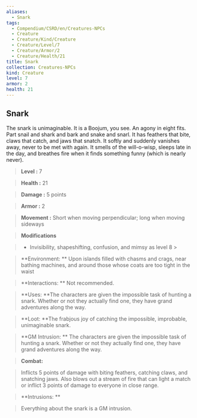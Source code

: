 ```yaml
---
aliases:
  - Snark
tags:
  - Compendium/CSRD/en/Creatures-NPCs
  - Creature
  - Creature/Kind/Creature
  - Creature/Level/7
  - Creature/Armor/2
  - Creature/Health/21
title: Snark
collection: Creatures-NPCs
kind: Creature
level: 7
armor: 2
health: 21
---
```

## Snark    
The snark is unimaginable. It is a Boojum, you see. An agony in eight fits. Part snail and shark and bark and snake and snarl. It has feathers that bite, claws that catch, and jaws that snatch. It softly and suddenly vanishes away, never to be met with again. It smells of the will-o-wisp, sleeps late in the day, and breathes fire when it finds something funny (which is nearly never).    
  
    
> **Level :** 7    
> **Health :** 21    
> **Damage :** 5 points    
> **Armor :** 2    
> **Movement :** Short when moving perpendicular; long when moving sideways    
> **Modifications**    
>- Invisibility, shapeshifting, confusion, and mimsy as level 8 >  
>    
> **Environment: ** Upon islands filled with chasms and crags, near bathing machines, and around those whose coats are too tight in the waist    
> **Interactions: ** Not recommended.    
> **Uses: **The characters are given the impossible task of hunting a snark. Whether or not they actually find one, they have grand adventures along the way.    
> **Loot: **The frabjous joy of catching the impossible, improbable, unimaginable snark.    
> **GM Intrusion: ** The characters are given the impossible task of hunting a snark. Whether or not they actually find one, they have grand adventures along the way.    
  
> **Combat:**   
> Inflicts 5 points of damage with biting feathers, catching claws, and snatching jaws. Also blows out a stream of fire that can light a match or inflict 3 points of damage to everyone in close range.    
    
  
> **Intrusions: **   
> Everything about the snark is a GM intrusion.    
